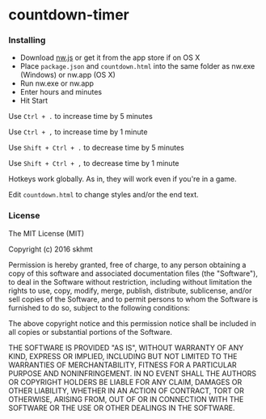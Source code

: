 # countdown-timer
### Installing
* Download [nw.js](http://nwjs.io/) or get it from the app store if on OS X
* Place `package.json` and `countdown.html` into the same folder as nw.exe (Windows) or nw.app (OS X)
* Run nw.exe or nw.app
* Enter hours and minutes
* Hit Start


Use `Ctrl + .` to increase time by 5 minutes

Use `Ctrl + ,` to increase time by 1 minute

Use `Shift + Ctrl + .` to decrease time by 5 minutes

Use `Shift + Ctrl + ,` to decrease time by 1 minute

Hotkeys work globally. As in, they will work even if you're in a game.

Edit `countdown.html` to change styles and/or the end text.

### License

The MIT License (MIT)

Copyright (c) 2016 skhmt

Permission is hereby granted, free of charge, to any person obtaining a copy
of this software and associated documentation files (the "Software"), to deal
in the Software without restriction, including without limitation the rights
to use, copy, modify, merge, publish, distribute, sublicense, and/or sell
copies of the Software, and to permit persons to whom the Software is
furnished to do so, subject to the following conditions:

The above copyright notice and this permission notice shall be included in all
copies or substantial portions of the Software.

THE SOFTWARE IS PROVIDED "AS IS", WITHOUT WARRANTY OF ANY KIND, EXPRESS OR
IMPLIED, INCLUDING BUT NOT LIMITED TO THE WARRANTIES OF MERCHANTABILITY,
FITNESS FOR A PARTICULAR PURPOSE AND NONINFRINGEMENT. IN NO EVENT SHALL THE
AUTHORS OR COPYRIGHT HOLDERS BE LIABLE FOR ANY CLAIM, DAMAGES OR OTHER
LIABILITY, WHETHER IN AN ACTION OF CONTRACT, TORT OR OTHERWISE, ARISING FROM,
OUT OF OR IN CONNECTION WITH THE SOFTWARE OR THE USE OR OTHER DEALINGS IN THE
SOFTWARE.
